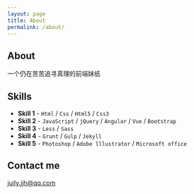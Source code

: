 ```yaml
---
layout: page
title: About
permalink: /about/
---
```


## About

一个仍在苦苦追寻真理的前端妹纸

## Skills

* **Skill 1** - `Html` / `Css` / `Html5` / `Css3`
* **Skill 2** - `JavaScript` / `jQuery` / `Angular` / `Vue` / `Bootstrap` 
* **Skill 3** - `Less` / `Sass` 
* **Skill 4** - `Grunt` / `Gulp` / `Jekyll` 
* **Skill 5** - `Photoshop` / `Adobe lllustrator` / `Microsoft office`    

## Contact me

[juily.jjh@qq.com](mailto:juily.jjh@qq.com)